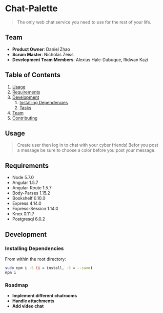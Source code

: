 # Chat-Palette

> The only web chat service you need to use for the rest of your life.

## Team

  - __Product Owner__: Daniel Zhao
  - __Scrum Master__: Nicholas Zeiss
  - __Development Team Members__: Alexius Hale-Dubuque, Ridwan Kazi

## Table of Contents

1. [Usage](#Usage)
2. [Requirements](#requirements)
3. [Development](#development)
    1. [Installing Dependencies](#installing-dependencies)
    2. [Tasks](#tasks)
4. [Team](#team)
5. [Contributing](#contributing)

## Usage

> Create user then log in to chat with your cyber friends! Befor you post a message be sure to choose a color before you post your message.

## Requirements

- Node 5.7.0
- Angular 1.5.7
- Angular-Route 1.5.7
- Body-Parses 1.15.2
- Bookshelf 0.10.0
- Express 4.14.0
- Express-Session 1.14.0
- Knex 0.11.7
- Postgresql 6.0.2

## Development

### Installing Dependencies

From within the root directory:

```sh
sudo npm i -S (i = install, -S = --save)
npm i
```

### Roadmap

- __Implement different chatrooms__
- __Handle attachments__
- __Add video chat__